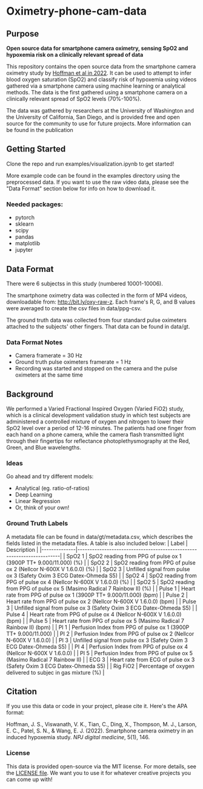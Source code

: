 # Oximetry-phone-cam-data

## Purpose
**Open source data for smartphone camera oximetry, sensing SpO2 and hypoxemia risk on a clinically relevant spread of data**

This repository contains the open source data from the smartphone camera oximetry study by [Hoffman et al in 2022](https://www.nature.com/articles/s41746-022-00665-y).  It can be used to attempt to infer blood oxygen saturation (SpO2) and classify risk of hypoxemia using videos gathered via a smartphone camera using machine learning or analytical methods.  The data is the first gathered using a smartphone camera on a clinically relevant spread of SpO2 levels (70%-100%).

The data was gathered by researchers at the University of Washington and the University of California, San Diego, and is provided free and open source for the community to use for future projects.  More information can be found in the publication

## Getting Started
Clone the repo and run examples/visualization.ipynb to get started!

More example code can be found in the examples directory using the preprocessed data.  If you want to use the raw video data, please see the "Data Format" section below for info on how to download it.

### Needed packages: 
* pytorch
* sklearn
* scipy
* pandas
* matplotlib
* jupyter


## Data Format
There were 6 subjectss in this study (numbered 10001-10006).

The smartphone oximetry data was collected in the form of MP4 videos, downloadable from: http://bit.ly/oxy-raw-z.  Each frame's R, G, and B values were averaged to create the csv files in data/ppg-csv.

The ground truth data was collected from four standard pulse oximeters attached to the subjects' other fingers.  That data can be found in data/gt.

### Data Format Notes
* Camera framerate = 30 Hz
* Ground truth pulse oximeters framerate = 1 Hz
* Recording was started and stopped on the camera and the pulse oximeters at the same time

## Background
We performed a Varied Fractional Inspired Oxygen (Varied FiO2) study, which is a clinical development validation study in which test subjects are administered a controlled mixture of oxygen and nitrogen to lower their SpO2 level over a period of 12-16 minutes.  The patients had one finger from each hand on a phone camera, while the camera flash transmitted light through their fingertips for reflectance photoplethysmography at the Red, Green, and Blue wavelengths.

### Ideas
Go ahead and try different models:
* Analytical (eg. ratio-of-ratios)
* Deep Learning
* Linear Regression
* Or, think of your own!

### Ground Truth Labels
A metadata file can be found in data/gt/metadata.csv, which describes the fields listed in the metadata files.  A table is also included below:
| Label        | Description                                                           |
|--------------|-----------------------------------------------------------------------|
| SpO2 1       | SpO2 reading from PPG of pulse ox 1 (3900P TT+ 9.000/11.000) (%)      |
| SpO2 2       | SpO2 reading from PPG of pulse ox 2 (Nellcor N-600X V 1.6.0.0) (%)    |
| SpO2 3       | Unfilled signal from pulse ox 3 (Safety Oxim 3 ECG Datex-Ohmeda S5)   |
| SpO2 4       | SpO2 reading from PPG of pulse ox 4 (Nellcor N-600X V 1.6.0.0) (%)    |
| SpO2 5       | SpO2 reading from PPG of pulse ox 5 (Masimo Radical 7 Rainbow II) (%) |
| Pulse 1      | Heart rate from PPG of pulse ox 1 (3900P TT+ 9.000/11.000) (bpm)      |
| Pulse 2      | Heart rate from PPG of pulse ox 2 (Nellcor N-600X V 1.6.0.0) (bpm)    |
| Pulse 3      | Unfilled signal from pulse ox 3 (Safety Oxim 3 ECG Datex-Ohmeda S5)   |
| Pulse 4      | Heart rate from PPG of pulse ox 4 (Nellcor N-600X V 1.6.0.0) (bpm)    |
| Pulse 5      | Heart rate from PPG of pulse ox 5 (Masimo Radical 7 Rainbow II) (bpm) |
| PI 1         | Perfusion Index from PPG of pulse ox 1 (3900P TT+ 9.000/11.000)       |
| PI 2         | Perfusion Index from PPG of pulse ox 2 (Nellcor N-600X V 1.6.0.0)     |
| PI 3         | Unfilled signal from pulse ox 3 (Safety Oxim 3 ECG Datex-Ohmeda S5)   |
| PI 4         | Perfusion Index from PPG of pulse ox 4 (Nellcor N-600X V 1.6.0.0)     |
| PI 5         | Perfusion Index from PPG of pulse ox 5 (Masimo Radical 7 Rainbow II)  |
| ECG 3        | Heart rate from ECG of pulse ox 3 (Safety Oxim 3 ECG Datex-Ohmeda S5) |
| Rig FiO2     | Percentage of oxygen delivered to subjec in gas mixture (%)           |

## Citation
If you use this data or code in your project, please cite it.  Here's the APA format:

Hoffman, J. S., Viswanath, V. K., Tian, C., Ding, X., Thompson, M. J., Larson, E. C., Patel, S. N., & Wang, E. J. (2022). Smartphone camera oximetry in an induced hypoxemia study. _NPJ digital medicine_, 5(1), 146.

### License
This data is provided open-source via the MIT license.  For more details, see the [LICENSE file](https://github.com/ubicomplab/oximetry-phone-cam-data/blob/dev3/LICENSE).  We want you to use it for whatever creative projects you can come up with!  

